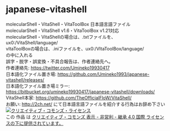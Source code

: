 # japanese-vitashell
molecularShell・VitaShell・VitaToolBox 日本語言語ファイル<br />
molecularShell・VitaShell v1.6・VitaToolBox v1.21対応<br />
molecularShell・VitaShellの場合は、.txtファイルを、ux0:/VitaShell/language/<br />
vItaToolBoxの場合は、.iniファイルを、ux0:/VItaToolBox/language/<br />
の中に入れる<br />
誤字・脱字・誤変換・不具合報告は、作者連絡先へ。<br />
作者連絡先: https://twitter.com/Umineko19930417<br />
日本語化ファイル置き場: https://github.com/Umineko1993/japanese-vitashell/releases/<br />
日本語化ファイル置き場ミラー: https://bitbucket.org/umineko19930417/japanese-vitashell/downloads/<br />
VitaShell本家: https://github.com/TheOfficialFloW/VitaShell/<br />
お願い: http://2ch.net/ にて日本語言語ファイルを紹介する行為はお辞め下さい<br />
<a rel="license" href="http://creativecommons.org/licenses/by-nc-sa/4.0/"><img alt="クリエイティブ・コモンズ・ライセンス" style="border-width:0" src="https://i.creativecommons.org/l/by-nc-sa/4.0/88x31.png" /></a><br />
この 作品 は <a rel="license" href="http://creativecommons.org/licenses/by-nc-sa/4.0/">クリエイティブ・コモンズ 表示 - 非営利 - 継承 4.0 国際 ライセンスの下に提供されています。</a><br />
